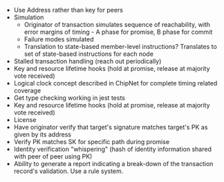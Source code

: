 * Use Address rather than key for peers
* Simulation
  * Originator of transaction simulates sequence of reachability, with error margins of timing - A phase for promise, B phase for commit
  * Failure modes simulated
  * Translation to state-based member-level instructions?
Translates to set of state-based instructions for each node
* Stalled transaction handling (reach out periodically)
* Key and resource lifetime hooks (hold at promise, release at majority vote received)
* Logical clock concept described in ChipNet for complete timing related coverage
* Get type checking working in jest tests
* Key and resource lifetime hooks (hold at promise, release at majority vote received)
* License
* Have originator verify that target's signature matches target's PK as given by its address
* Verify PK matches SK for specific path during promise
* Identity verification "whispering" (hash of identity information shared with peer of peer using PK)
* Ability to generate a report indicating a break-down of the transaction record's validation.  Use a rule system.
